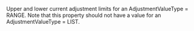 ﻿Upper and lower current adjustment limits for an AdjustmentValueType = RANGE. Note that this property should not have a value for an  AdjustmentValueType = LIST.
